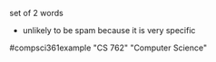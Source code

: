set of 2 words

- unlikely to be spam because it is very specific

#compsci361example "CS 762" "Computer Science"
